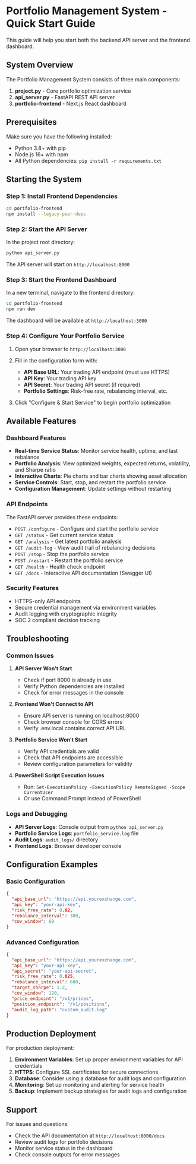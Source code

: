 # Portfolio Management System - Quick Start Guide

This guide will help you start both the backend API server and the frontend dashboard.

## System Overview

The Portfolio Management System consists of three main components:

1. **project.py** - Core portfolio optimization service
2. **api_server.py** - FastAPI REST API server 
3. **portfolio-frontend** - Next.js React dashboard

## Prerequisites

Make sure you have the following installed:
- Python 3.8+ with pip
- Node.js 16+ with npm
- All Python dependencies: `pip install -r requirements.txt`

## Starting the System

### Step 1: Install Frontend Dependencies

```bash
cd portfolio-frontend
npm install --legacy-peer-deps
```

### Step 2: Start the API Server

In the project root directory:

```bash
python api_server.py
```

The API server will start on `http://localhost:8000`

### Step 3: Start the Frontend Dashboard

In a new terminal, navigate to the frontend directory:

```bash
cd portfolio-frontend
npm run dev
```

The dashboard will be available at `http://localhost:3000`

### Step 4: Configure Your Portfolio Service

1. Open your browser to `http://localhost:3000`
2. Fill in the configuration form with:
   - **API Base URL**: Your trading API endpoint (must use HTTPS)
   - **API Key**: Your trading API key
   - **API Secret**: Your trading API secret (if required)
   - **Portfolio Settings**: Risk-free rate, rebalancing interval, etc.

3. Click "Configure & Start Service" to begin portfolio optimization

## Available Features

### Dashboard Features

- **Real-time Service Status**: Monitor service health, uptime, and last rebalance
- **Portfolio Analysis**: View optimized weights, expected returns, volatility, and Sharpe ratio
- **Interactive Charts**: Pie charts and bar charts showing asset allocation
- **Service Controls**: Start, stop, and restart the portfolio service
- **Configuration Management**: Update settings without restarting

### API Endpoints

The FastAPI server provides these endpoints:

- `POST /configure` - Configure and start the portfolio service
- `GET /status` - Get current service status
- `GET /analysis` - Get latest portfolio analysis
- `GET /audit-log` - View audit trail of rebalancing decisions
- `POST /stop` - Stop the portfolio service
- `POST /restart` - Restart the portfolio service
- `GET /health` - Health check endpoint
- `GET /docs` - Interactive API documentation (Swagger UI)

### Security Features

- HTTPS-only API endpoints
- Secure credential management via environment variables
- Audit logging with cryptographic integrity
- SOC 2 compliant decision tracking

## Troubleshooting

### Common Issues

1. **API Server Won't Start**
   - Check if port 8000 is already in use
   - Verify Python dependencies are installed
   - Check for error messages in the console

2. **Frontend Won't Connect to API**
   - Ensure API server is running on localhost:8000
   - Check browser console for CORS errors
   - Verify .env.local contains correct API URL

3. **Portfolio Service Won't Start**
   - Verify API credentials are valid
   - Check that API endpoints are accessible
   - Review configuration parameters for validity

4. **PowerShell Script Execution Issues**
   - Run: `Set-ExecutionPolicy -ExecutionPolicy RemoteSigned -Scope CurrentUser`
   - Or use Command Prompt instead of PowerShell

### Logs and Debugging

- **API Server Logs**: Console output from `python api_server.py`
- **Portfolio Service Logs**: `portfolio_service.log` file
- **Audit Logs**: `audit_logs/` directory
- **Frontend Logs**: Browser developer console

## Configuration Examples

### Basic Configuration

```json
{
  "api_base_url": "https://api.yourexchange.com",
  "api_key": "your-api-key",
  "risk_free_rate": 0.02,
  "rebalance_interval": 300,
  "cov_window": 60
}
```

### Advanced Configuration

```json
{
  "api_base_url": "https://api.yourexchange.com",
  "api_key": "your-api-key",
  "api_secret": "your-api-secret",
  "risk_free_rate": 0.025,
  "rebalance_interval": 600,
  "target_sharpe": 1.2,
  "cov_window": 120,
  "price_endpoint": "/v1/prices",
  "position_endpoint": "/v1/positions",
  "audit_log_path": "custom_audit.log"
}
```

## Production Deployment

For production deployment:

1. **Environment Variables**: Set up proper environment variables for API credentials
2. **HTTPS**: Configure SSL certificates for secure connections
3. **Database**: Consider using a database for audit logs and configuration
4. **Monitoring**: Set up monitoring and alerting for service health
5. **Backup**: Implement backup strategies for audit logs and configuration

## Support

For issues and questions:
- Check the API documentation at `http://localhost:8000/docs`
- Review audit logs for portfolio decisions
- Monitor service status in the dashboard
- Check console outputs for error messages 